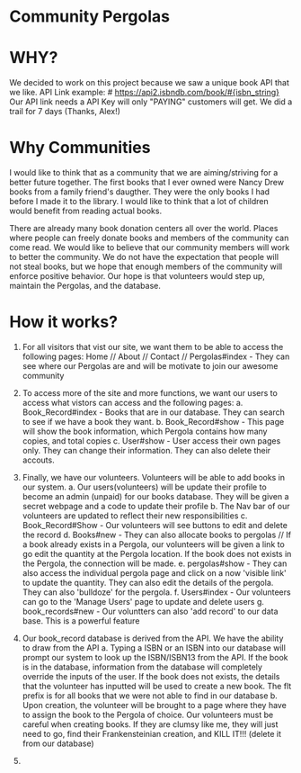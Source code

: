 # Community Pergolas

# WHY?
We decided to work on this project because we saw a unique book API that we like.
API Link example: # https://api2.isbndb.com/book/#{isbn_string}
Our API link needs a API Key will only "PAYING" customers will get. We did a trail for 7 days (Thanks, Alex!)

# Why Communities
I would like to think that as a community that we are aiming/striving for a better future together. The first books that I ever owned were Nancy Drew books from a family friend's daugther. They were the only books I had before I made it to the library. I would like to think that a lot of children would benefit from reading actual books. 

There are already many book donation centers all over the world. Places where people can freely donate books and members of the community can come read. We would like to believe that our community members will work to better the community. We do not have the expectation that people will not steal books, but we hope that enough members of the community will enforce positive behavior. Our hope is that volunteers would step up, maintain the Pergolas, and the database. 

# How it works?
1. For all visitors that vist our site, we want them to be able to access the following pages:
Home // About // Contact // Pergolas#index - They can see where our Pergolas are and will be motivate to join our awesome community 

2. To access more of the site and more functions, we want our users to access what vistors can access and the following pages:
a. Book_Record#index - Books that are in our database. They can search to see if we have a book they want. 
b. Book_Record#show - This page will show the book information, which Pergola contains how many copies, and total copies
c. User#show -  User access their own pages only. They can change their information. They can also delete their accouts. 

3. Finally, we have our volunteers. Volunteers will be able to add books in our system. 
a. Our users(volunteers) will be update their profile to become an admin (unpaid) for our books database. They will be given a secret webpage and a code to update their profile 
b. The Nav bar of our volunteers are updated to reflect their new responsibilities
c. Book_Record#Show - Our volunteers will see buttons to edit and delete the record
d. Books#new - They can also allocate books to pergolas // If a book already exists in a Pergola, our volunteers will be given a link to go edit the quantity at the Pergola location. If the book does not exists in the Pergola, the connection will be made. 
e. pergolas#show - They can also access the individual pergola page and click on a now 'visible link' to update the quantity. They can also edit the details of the pergola. They can also 'bulldoze' for the pergola. 
f. Users#index - Our volunteers can go to the 'Manage Users' page to update and delete users
g. book_records#new - Our voluntters can also 'add record' to our data base. This is a powerful feature

4. Our book_record database is derived from the API. We have the ability to draw from the API
a. Typing a ISBN or an ISBN into our database will prompt our system to look up the ISBN/ISBN13 from the API. If the book is in the database, information from the database will completely override the inputs of the user. If the book does not exists, the details that the volunteer has inputted will be used to create a new book. The flt prefix is for all books that we were not able to find in our database
b. Upon creation, the volunteer will be brought to a page where they have to assign the book to the Pergola of choice. Our volunteers must be careful when creating books. If they are clumsy like me, they will just need to go, find their Frankensteinian creation, and KILL IT!!! (delete it from our database)

5. 



